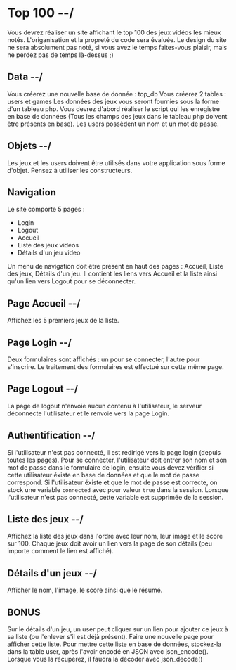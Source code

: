# Top 100 --/

Vous devrez réaliser un site affichant le top 100 des jeux vidéos les mieux notés.
L'origanisation et la propreté du code sera évaluée.
Le design du site ne sera absolument pas noté, si vous avez le temps faites-vous plaisir, mais ne perdez pas de temps là-dessus ;)

## Data --/

Vous créerez une nouvelle base de donnée : top_db
Vous créerez 2 tables : users et games
Les données des jeux vous seront fournies sous la forme d'un tableau php.
Vous devrez d'abord réaliser le script qui les enregistre en base de données (Tous les champs des jeux dans le tableau php doivent être présents en base).
Les users possèdent un nom et un mot de passe.

## Objets --/

Les jeux et les users doivent être utilisés dans votre application sous forme d'objet.
Pensez à utiliser les constructeurs.

## Navigation

Le site comporte 5 pages :
- Login
- Logout
- Accueil
- Liste des jeux vidéos
- Détails d'un jeu video

Un menu de navigation doit être présent en haut des pages : Accueil, Liste des jeux, Détails d'un jeu.
Il contient les liens vers Accueil et la liste ainsi qu'un lien vers Logout pour se déconnecter.

## Page Accueil --/

Affichez les 5 premiers jeux de la liste.

## Page Login --/

Deux formulaires sont affichés : un pour se connecter, l'autre pour s'inscrire.
Le traitement des formulaires est effectué sur cette même page.

## Page Logout --/

La page de logout n'envoie aucun contenu à l'utilisateur, le serveur déconnecte l'utilisateur et le renvoie vers la page Login.

## Authentification --/

Si l'utilisateur n'est pas connecté, il est redirigé vers la page login (depuis toutes les pages).
Pour se connecter, l'utilisateur doit entrer son nom et son mot de passe dans le formulaire de login, ensuite vous devez vérifier si cette utilisateur éxiste en base de données et que le mot de passe correspond.
Si l'utilisateur éxiste et que le mot de passe est correcte, on stock une variable `connected` avec pour valeur `true` dans la session. Lorsque l'utilisateur n'est pas connecté, cette variable est supprimée de la session.

## Liste des jeux --/

Affichez la liste des jeux dans l'ordre avec leur nom, leur image et le score sur 100.
Chaque jeux doit avoir un lien vers la page de son détails (peu importe comment le lien est affiché).

## Détails d'un jeux --/ 

Afficher le nom, l'image, le score ainsi que le résumé.

## BONUS

Sur le détails d'un jeu, un user peut cliquer sur un lien pour ajouter ce jeux à sa liste (ou l'enlever s'il est déjà présent). Faire une nouvelle page pour afficher cette liste.
Pour mettre cette liste en base de données, stockez-la dans la table user, après l'avoir encodé en JSON avec json_encode(). Lorsque vous la récupérez, il faudra la décoder avec json_decode()
